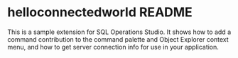 # helloconnectedworld README
This is a sample extension for SQL Operations Studio. It shows how to add a command contribution to the command palette and Object Explorer context menu, and how to get server connection info for use in your application.